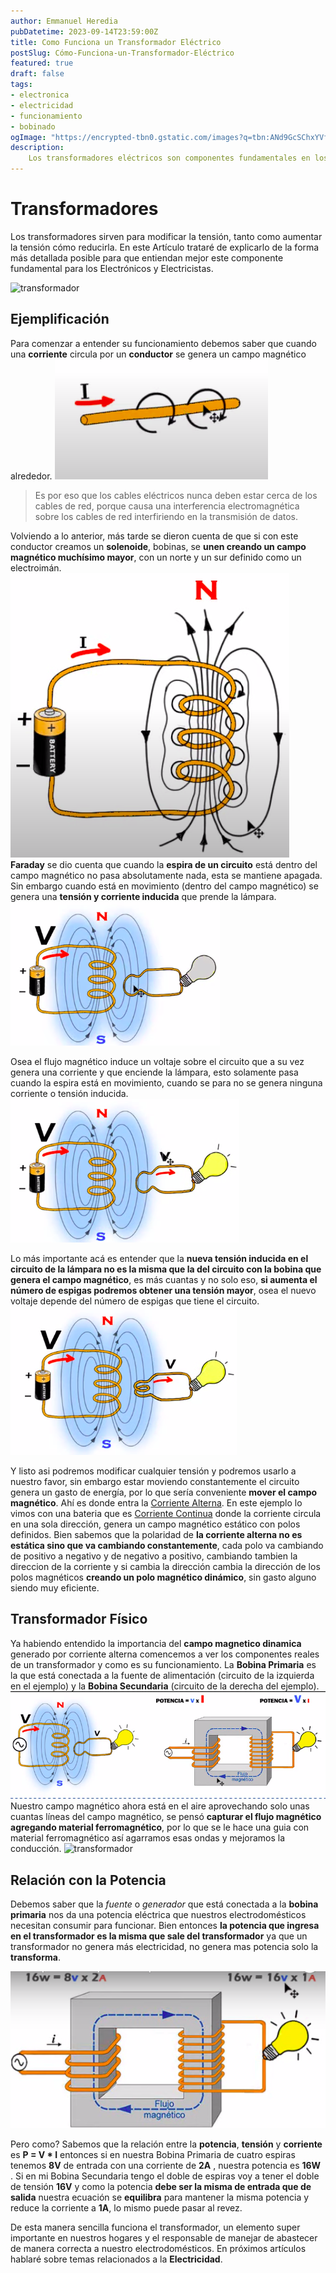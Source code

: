 ```yaml
---
author: Emmanuel Heredia
pubDatetime: 2023-09-14T23:59:00Z
title: Como Funciona un Transformador Eléctrico
postSlug: Cómo-Funciona-un-Transformador-Eléctrico
featured: true
draft: false
tags:
- electronica
- electricidad
- funcionamiento
- bobinado
ogImage: "https://encrypted-tbn0.gstatic.com/images?q=tbn:ANd9GcSChxYVfgAQmO66sYhj1OtDvmlDQBgZPMQ1Dw&usqp=CAU"
description:
    Los transformadores eléctricos son componentes fundamentales en los sistemas de distribución de energía eléctrica. Su función principal es modificar el voltaje de la corriente eléctrica, ya sea aumentando o disminuyendo, lo que permite transmitir la energía de manera eficiente a través de largas distancias.
---
```

# Transformadores
Los transformadores sirven para modificar la tensión, tanto como aumentar la tensión cómo reducirla. En este Artículo trataré de explicarlo de la forma más detallada posible para que entiendan mejor este componente fundamental para los Electrónicos y Electricistas.


![transformador](https://encrypted-tbn0.gstatic.com/images?q=tbn:ANd9GcT7X3aII1qs0t5RH8Jjz5tBRlV8Q9HfbYil4pdDT_WCsWPLMJGpj5QlkcK1ZOY3i1KSSrI&usqp=CAU)


## Ejemplificación
Para comenzar a entender su funcionamiento debemos saber que cuando una **corriente** circula por un **conductor** se genera un campo magnético alrededor.
![cable con campo magnético](../blog/img/transformador/conductor-campo-magnetico.png)
> Es por eso que los cables eléctricos nunca deben estar cerca de los cables de red, porque causa una interferencia electromagnética sobre los cables de red interfiriendo en la transmisión de datos.


Volviendo a lo anterior, más tarde se dieron cuenta de que si con este conductor creamos un **solenoide**, bobinas, se **unen creando un campo magnético muchísimo mayor**, con un norte y un sur definido como un electroimán.
![transformador](../blog/img/transformador/circuito-magnetico-transformador.png)
**Faraday** se dio cuenta que cuando la **espira de un circuito** está dentro del campo magnético no pasa absolutamente nada, esta se mantiene apagada. Sin embargo cuando está en movimiento (dentro del campo magnético) se genera una **tensión y corriente inducida** que prende la lámpara.
![lampara apagada](../blog/img/transformador/circuito-transformador-apagado.png)


Osea el flujo magnético induce un voltaje sobre el circuito que a su vez genera una corriente y que enciende la lámpara, esto solamente pasa cuando la espira está en movimiento, cuando se para no se genera ninguna corriente o tensión inducida.
![transformador prendido](../blog/img/transformador/circuito-transformador-prendido.png)


Lo más importante acá es entender que la **nueva tensión inducida en el circuito de la lámpara no es la misma que la del circuito con la bobina que genera el campo magnético**, es más cuantas y no solo eso, **si aumenta el número de espigas podremos obtener una tensión mayor**, osea el nuevo voltaje depende del número de espigas que tiene el circuito.
![transformador con más espigas](../blog/img/transformador/circuito-espigas.png)




Y listo asi podremos modificar cualquier tensión y podremos usarlo a nuestro favor, sin embargo estar moviendo constantemente el circuito genera un gasto de energía, por lo que sería conveniente **mover el campo magnético**. Ahí es donde entra la [Corriente Alterna](https://herediiaa.website/posts/corriente-continua-corriente-alterna/).
En este ejemplo lo vimos con una bateria que es [Corriente Continua](https://herediiaa.website/posts/corriente-continua-corriente-alterna/)
donde la corriente circula en una sola dirección, genera un campo magnético estático con polos definidos. Bien sabemos que la polaridad de **la corriente alterna no es estática sino que va cambiando constantemente**, cada polo va cambiando de positivo a negativo y de negativo a positivo, cambiando tambien la direccion de la corriente y si cambia la dirección cambia la dirección de los polos magnéticos **creando un polo magnético dinámico**, sin gasto alguno siendo muy eficiente.




## Transformador Físico
Ya habiendo entendido la importancia del **campo magnetico dinamica** generado por corriente alterna comencemos a ver los componentes reales de un transformador y como es su funcionamiento.
La **Bobina Primaria** es la que está conectada a la fuente de alimentación (circuito de la izquierda en el ejemplo) y la **Bobina Secundaria** (circuito de la derecha del ejemplo).
![dos circuitos transformantes](../blog/img/transformador/bobinas-circuito-fisico.png)
Nuestro campo magnético ahora está en el aire aprovechando solo unas cuantas líneas del campo magnético, se pensó **capturar el flujo magnético agregando material ferromagnético**, por lo que se le hace una guia con material ferromagnético así agarramos esas ondas y mejoramos la conducción.
![transformador](https://encrypted-tbn0.gstatic.com/images?q=tbn:ANd9GcQgHIJwTarDHdJ5zJxFmgJ052vvoEeiH3Dekw&usqp=CAU)


## Relación con la Potencia
Debemos saber que la *fuente* o *generador* que está conectada a la **bobina primaria** nos da una potencia eléctrica que nuestros electrodomésticos necesitan consumir para funcionar. Bien entonces **la potencia que ingresa en el transformador es la misma que sale del transformador** ya que un transformador no genera más electricidad, no genera mas potencia solo la **transforma**.


![Transformador](../blog/img/transformador/transformador.png)




Pero como? Sabemos que la relación entre la **potencia**, **tensión** y **corriente** es **P = V * I** entonces si en nuestra Bobina Primaria de cuatro espiras tenemos **8V** de entrada con una corriente de **2A** , nuestra potencia es **16W** . Si en mi Bobina Secundaria tengo el doble de espiras voy a tener el doble de tensión **16V** y como la potencia **debe ser la misma de entrada que de salida** nuestra ecuación se **equilibra** para mantener la misma potencia y reduce la corriente a **1A**, lo mismo puede pasar al revez.


De esta manera sencilla funciona el transformador, un elemento super importante en nuestros hogares y el responsable de manejar de abastecer de manera correcta a nuestro electrodomésticos. En próximos artículos hablaré sobre temas relacionados a la **Electricidad**.


